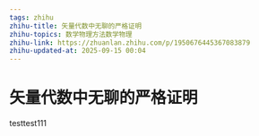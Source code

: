 ```yaml
---
tags: zhihu
zhihu-title: 矢量代数中无聊的严格证明
zhihu-topics: 数学物理方法数学物理
zhihu-link: https://zhuanlan.zhihu.com/p/1950676445367083879
zhihu-updated-at: 2025-09-15 00:04
---
```


# 矢量代数中无聊的严格证明

testtest111
